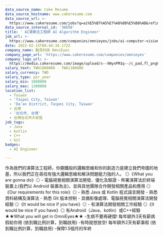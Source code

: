 ```yaml
---
data_source_name: Cake Resume
data_source_hostname: www.cakeresume.com
data_source_url: >-
  https://www.cakeresume.com/jobs?q=ai%E5%B7%A5%E7%A8%8B%E5%B8%AB&refinementList%5Blang_[…]y_type%5D=per_year&range%5Bsalary_range%5D%5Bmin%5D=1000000
data_source_internal_id: '36650'
title: ' AI演算法工程師 AI Algorithm Engineer'
job_url: >-
  https://www.cakeresume.com/companies/omnieyes/jobs/ai-computer-vision-engineerai-engineer
date: 2022-02-15T06:44:34.172Z
company_name: 動見科技 OmniEyes
company_page_url: 'https://www.cakeresume.com/companies/omnieyes'
company_logo_url: >-
  https://media.cakeresume.com/image/upload/s--XWynPM1q--/c_pad,fl_png8,h_200,w_200/v1615194351/cnooukbovmmzkplynmzg.png
salary_text: TWD1000000 - TWD1300000
salary_currency: TWD
salary_type: per_year
salary_min: 1000000
salary_max: 1300000
location_list:
  - Taiwan
  - 'Taipei City, Taiwan'
  - 'Da’an District, Taipei City, Taiwan'
  - 台灣
  - '台北市, 台灣'
  - 台灣台北市大安區
job_tags:
  - Java
  - kotlin
  - C++
  - Git
badges:
  - AI Engineer

---
```


作為我們的演算法工程師，你鋼鐵般的邏輯思維和你的創造力是建立我們帝國的地基，所以我們正在尋找有強大邏輯思維和解決問題能力強的人。 ◎《What you are gonna do》◎ - 電腦視覺相關演算法開發、優化及驗證 - 佈署演算法於終端裝置上(我們以 Android 裝置為主)，並與其他團隊合作開發相關產品和應用 ◎《Our requirements for this role》◎ - 熟悉 Java 或 Kotlin 程式語言開發 - 熟悉資料結構及演算法 - 熟悉 Git 版本控制 - 具備影像處理、電腦視覺相關演算法開發經驗 ◎《It would be nice if you have》◎ - 有演算法開發相關工作經驗 ◎《It would be nice if you have》◎ 有Android（Java、kotlin）或C++經驗 ★★What you will get in OmniEyes★★ -生病不要再硬撐! 每年額外3天有薪病假給你用 (依到職比例計算，到職啟用) -有時就想放空! 每年額外2天有薪事假 (依到職比例計算，到職啟用) -保障1.5個月的年終